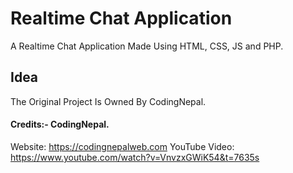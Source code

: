 # Realtime Chat Application
A Realtime Chat Application Made Using HTML, CSS, JS and PHP. 

## Idea
The Original Project Is Owned By CodingNepal.

#### Credits:- CodingNepal.
Website: https://codingnepalweb.com
YouTube Video: https://www.youtube.com/watch?v=VnvzxGWiK54&t=7635s
